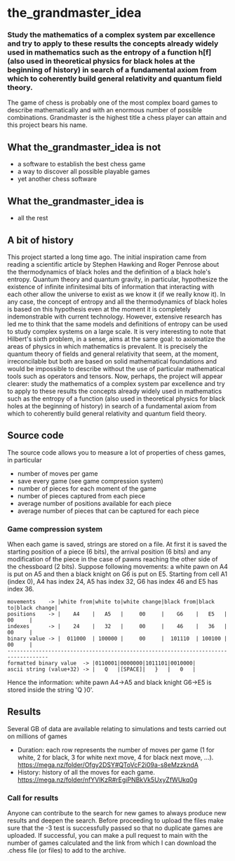 # the_grandmaster_idea

### Study the mathematics of a complex system par excellence and try to apply to these results the concepts already widely used in mathematics such as the entropy of a function h[f] (also used in theoretical physics for black holes at the beginning of history) in search of a fundamental axiom from which to coherently build general relativity and quantum field theory.
The game of chess is probably one of the most complex board games to describe mathematically and with an enormous number of possible combinations. Grandmaster is the highest title a chess player can attain and this project bears his name.

## What the_grandmaster_idea is not
* a software to establish the best chess game
* a way to discover all possible playable games
* yet another chess software

## What the_grandmaster_idea is
* all the rest

## A bit of history
This project started a long time ago. The initial inspiration came from reading a scientific article by Stephen Hawking and Roger Penrose about the thermodynamics of black holes and the definition of a black hole's entropy. Quantum theory and quantum gravity, in particular, hypothesize the existence of infinite infinitesimal bits of information that interacting with each other allow the universe to exist as we know it (if we really know it). In any case, the concept of entropy and all the thermodynamics of black holes is based on this hypothesis even at the moment it is completely indemonstrable with current technology. However, extensive research has led me to think that the same models and definitions of entropy can be used to study complex systems on a large scale.
It is very interesting to note that Hilbert's sixth problem, in a sense, aims at the same goal: to axiomatize the areas of physics in which mathematics is prevalent. It is precisely the quantum theory of fields and general relativity that seem, at the moment, irreconcilable but both are based on solid mathematical foundations and would be impossible to describe without the use of particular mathematical tools such as operators and tensors.
Now, perhaps, the project will appear clearer: study the mathematics of a complex system par excellence and try to apply to these results the concepts already widely used in mathematics such as the entropy of a function (also used in theoretical physics for black holes at the beginning of history) in search of a fundamental axiom from which to coherently build general relativity and quantum field theory.

## Source code
The source code allows you to measure a lot of properties of chess games, in particular
* number of moves per game
* save every game (see game compression system)
* number of pieces for each moment of the game
* number of pieces captured from each piece
* average number of positions available for each piece
* average number of pieces that can be captured for each piece

### Game compression system
When each game is saved, strings are stored on a file. At first it is saved the starting position of a piece (6 bits), the arrival position (6 bits) and any modification of the piece in the case of pawns reaching the other side of the chessboard (2 bits).
Suppose following movements: a white pawn on A4 is put on A5 and then a black knight on G6 is put on E5. Starting from cell A1 (index 0), A4 has index 24, A5 has index 32, G6 has index 46 and E5 has index 36.
```
movements    -> |white from|white to|white change|black from|black to|black change|
positions    -> |    A4    |   A5   |     00     |    G6    |   E5   |     00     |
indexes      -> |    24    |   32   |     00     |    46    |   36   |     00     |
binary value -> |  011000  | 100000 |     00     |  101110  | 100100 |     00     |
-----------------------------------------------------------------------------------
formatted binary value  -> |0110001|0000000|1011101|0010000|
ascii string (value+32) -> |   Q   |[SPACE]|   }   |   0   |
```
Hence the information: white pawn A4->A5 and black knight G6->E5 is stored inside the string 'Q }0'.

## Results
Several GB of data are available relating to simulations and tests carried out on millions of games
* Duration: each row represents the number of moves per game (1 for white, 2 for black, 3 for white next move, 4 for black next move, ...). https://mega.nz/folder/Ofgy2DSY#QToVcF2i09a-s8eMzzkndA
* History: history of all the moves for each game. https://mega.nz/folder/nfYVlKzR#rEgiPNBkVk5UxyZfWUkq0g

### Call for results
Anyone can contribute to the search for new games to always produce new results and deepen the search. Before proceeding to upload the files make sure that the -3 test is successfully passed so that no duplicate games are uploaded. If successful, you can make a pull request to main with the number of games calculated and the link from which I can download the .chess file (or files) to add to the archive.
